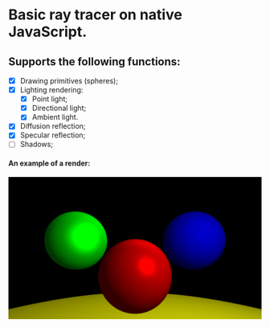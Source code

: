 # Basic ray tracer on native JavaScript.

## Supports the following functions:

- [x] Drawing primitives (spheres);
- [x] Lighting rendering:
  - [x] Point light;
  - [x] Directional light;
  - [x] Ambient light.
- [x] Diffusion reflection;
- [x] Specular reflection;
- [ ] Shadows;

#### An example of a render:

![lighting_added](/renders/specular_reflection_added.png)
